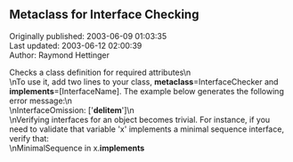 ## Metaclass for Interface Checking  
Originally published: 2003-06-09 01:03:35  
Last updated: 2003-06-12 02:00:39  
Author: Raymond Hettinger  
  
Checks a class definition for required attributes\n<br>\nTo use it, add two lines to your class, __metaclass__=InterfaceChecker and __implements__=[InterfaceName].  The example below generates the following error message:\n<br>\nInterfaceOmission: ['__delitem__']\n<br>\nVerifying interfaces for an object becomes trivial.  For instance, if you need to validate that variable 'x' implements a minimal sequence interface, verify that: <br>\nMinimalSequence in x.__implements__